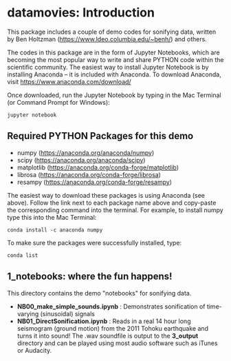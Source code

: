 # datamovies: Introduction
This package includes a couple of demo codes for sonifying data, written by Ben Holtzman (https://www.ldeo.columbia.edu/~benh/) and others.

The codes in this package are in the form of Jupyter Notebooks, which are becoming the most popular way to write and share PYTHON code within the scientific community. The easiest way to install Jupyter Notebook is by installing Anaconda – it is included with Anaconda. To download Anaconda, visit https://www.anaconda.com/download/

Once downloaded, run the Jupyter Notebook by typing in the Mac Terminal (or Command Prompt for Windows):

`jupyter notebook`

## Required PYTHON Packages for this demo
- numpy        (https://anaconda.org/anaconda/numpy)
- scipy        (https://anaconda.org/anaconda/scipy)
- matplotlib   (https://anaconda.org/conda-forge/matplotlib)
- librosa      (https://anaconda.org/conda-forge/librosa)
- resampy      (https://anaconda.org/conda-forge/resampy)

The easiest way to download these packages is using Anaconda (see above). Follow the link next to each package name above and copy-paste the corresponding command into the terminal. For example, to install numpy type this into the Mac Terminal:

`conda install -c anaconda numpy`

To make sure the packages were successfully installed, type:

`conda list`

## 1_notebooks: where the fun happens!
This directory contains the demo "notebooks" for sonifying data.

- **NB00_make_simple_sounds.ipynb** : Demonstrates sonification of time-varying (sinusoidal) signals
- **NB01_DirectSonification.ipynb** : Reads in a real 14 hour long seismogram (ground motion) from the 2011 Tohoku earthquake and turns it into sound! The .wav soundfile is output to the **3_output** directory and can be played using most audio software such as iTunes or Audacity.
